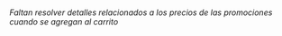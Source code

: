 <h6>Faltan resolver detalles relacionados a los precios de las promociones cuando se agregan al carrito</h6>

